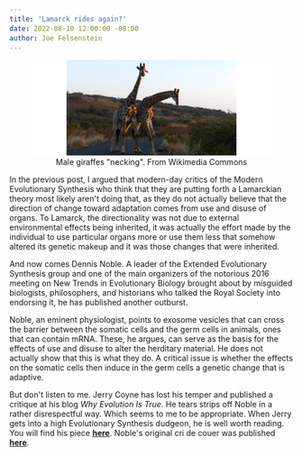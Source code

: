 ```yaml
---
title: 'Lamarck rides again?'
date: 2022-08-10 12:00:00 -08:00
author: Joe Felsenstein
---
```


<figure>
<div align="center">
<img src="/uploads/2022/Giraffes_male_necking2.jpg" alt="[Image of male giraffes "necking", from Wikimedia Commons]"/>
</div>
  <figcaption><div align="center">Male giraffes "necking".  From Wikimedia Commons</div></figcaption>
</figure>

<p>
</p>

In the previous post, I argued that modern-day critics of the Modern Evolutionary 
Synthesis who think that they are putting forth a Lamarckian theory most likely
aren't doing that, as they do not actually believe that the direction of change 
toward adaptation comes from use and disuse of organs.  To Lamarck, the 
directionality was not due to external environmental effects being inherited, 
it was actually the effort made by the individual to use particular organs more or use them 
less that somehow altered its genetic makeup and it was those changes that were inherited.

And now comes Dennis Noble.  A leader of the Extended Evolutionary Synthesis 
group and one of the main organizers of the notorious 2016 meeting on New Trends 
in Evolutionary Biology brought about by misguided biologists, philosophers, and
historians who talked the Royal Society into endorsing it, he has published 
another outburst.

Noble, an eminent physiologist, points to exosome vesicles that can cross the 
barrier between the somatic cells and the germ cells in animals, ones that can
contain mRNA.  These, he argues, can serve as the basis for the effects of use 
and disuse to alter the herditary material.  He does not actually show that this 
is what they do.  A critical issue is whether the effects on the somatic cells 
then induce in the germ cells a genetic change that is adaptive.

But don't listen to me.  Jerry Coyne has lost his temper and published a 
critique at his blog _Why Evolution Is True_. He tears strips off Noble in a rather 
disrespectful way.  Which seems to me to be appropriate.  When Jerry gets into 
a high Evolutionary Synthesis dudgeon, he is well worth reading.  You will 
find his piece [__here__](https://whyevolutionistrue.com/2022/08/07/denis-noble-goes-after-darwinian-evolution-again-scores-own-goal/).  Noble's original cri de couer was published  [__here__](https://iai.tv/articles/denis-noble-the-broken-paradigm-of-neo-darwinism-auid-2210).   
